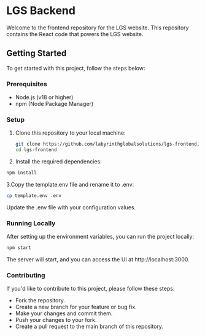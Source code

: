 # LGS Backend

Welcome to the frontend repository for the LGS website. This repository contains the React code that powers the LGS website.

## Getting Started

To get started with this project, follow the steps below:

### Prerequisites

- Node.js (v18 or higher)
- npm (Node Package Manager)

### Setup

1. Clone this repository to your local machine:

   ```bash
   git clone https://github.com/labyrinthglobalsolutions/lgs-frontend.git
   cd lgs-frontend
   ```

2. Install the required dependencies:

  ```bash
  npm install
  ```

3.Copy the template.env file and rename it to .env:

```bash
cp template.env .env
```

Update the .env file with your configuration values.

###  Running Locally

After setting up the environment variables, you can run the project locally:


```bash
npm start
```

The server will start, and you can access the UI at http://localhost:3000.

### Contributing
If you'd like to contribute to this project, please follow these steps:

- Fork the repository.
- Create a new branch for your feature or bug fix.
- Make your changes and commit them.
- Push your changes to your fork.
- Create a pull request to the main branch of this repository.
